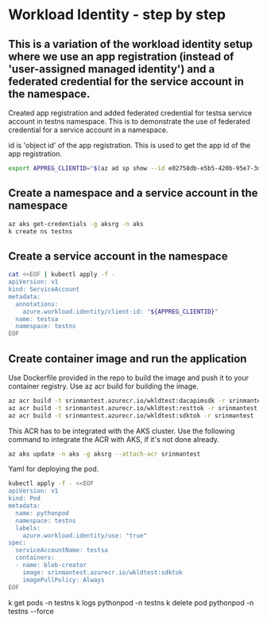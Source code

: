 # Workload Identity - step by step   


## This is a variation of the workload identity setup where we use an app registration (instead of 'user-assigned managed identity') and a federated credential for the service account in the namespace. 

Created app registration and added federated credential for testsa service account in testns namespace.  This is to demonstrate the use of federated credential for a service account in a namespace.

id is 'object id' of the app registration.  This is used to get the app id of the app registration.  

```bash
export APPREG_CLIENTID="$(az ad sp show --id e02758db-e5b5-420b-95e7-3d9686e7b3d8 --query 'appId' --output tsv)"
```

## Create a namespace and a service account in the namespace  

```bash
az aks get-credentials -g aksrg -n aks
k create ns testns 
```

## Create a service account in the namespace  
```bash
cat <<EOF | kubectl apply -f -
apiVersion: v1
kind: ServiceAccount
metadata:
  annotations:
    azure.workload.identity/client-id: "${APPREG_CLIENTID}"
  name: testsa
  namespace: testns
EOF
```

## Create container image and run the application   

Use Dockerfile provided in the repo to build the image and push it to your container registry.  Use az acr build for building the image.    

```bash
az acr build -t srinmantest.azurecr.io/wkldtest:dacapimsdk -r srinmantest .
az acr build -t srinmantest.azurecr.io/wkldtest:resttok -r srinmantest -f Dockerfile_resttok .
az acr build -t srinmantest.azurecr.io/wkldtest:sdktok -r srinmantest -f Dockerfile_sdktok .
```

This ACR has to be integrated with the AKS cluster.  Use the following command to integrate the ACR with AKS, if it's not done already.  

```bash
az aks update -n aks -g aksrg --attach-acr srinmantest
```  

Yaml for deploying the pod.  
```bash
kubectl apply -f - <<EOF
apiVersion: v1
kind: Pod
metadata:
  name: pythonpod
  namespace: testns
  labels:
    azure.workload.identity/use: "true"
spec:
  serviceAccountName: testsa
  containers:
  - name: blob-creator
    image: srinmantest.azurecr.io/wkldtest:sdktok
    imagePullPolicy: Always
EOF
```
k get pods -n testns
k logs pythonpod -n testns
k delete pod pythonpod -n testns --force








